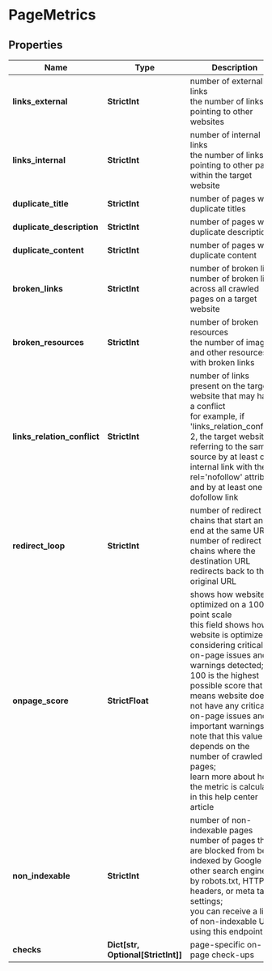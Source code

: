 # PageMetrics


## Properties

| Name | Type | Description | Notes |
|------------ | ------------- | ------------- | -------------|
**links_external** | **StrictInt** | number of external links<br>the number of links pointing to other websites |[optional]|
**links_internal** | **StrictInt** | number of internal links<br>the number of links pointing to other pages within the target website |[optional]|
**duplicate_title** | **StrictInt** | number of pages with duplicate titles |[optional]|
**duplicate_description** | **StrictInt** | number of pages with duplicate descriptions |[optional]|
**duplicate_content** | **StrictInt** | number of pages with duplicate content |[optional]|
**broken_links** | **StrictInt** | number of broken links<br>number of broken links across all crawled pages on a target website |[optional]|
**broken_resources** | **StrictInt** | number of broken resources<br>the number of images and other resources with broken links |[optional]|
**links_relation_conflict** | **StrictInt** | number of links present on the target website that may have a conflict<br>for example, if 'links_relation_conflict': 2, the target website is referring to the same source by at least one internal link with the rel='nofollow' attribute and by at least one dofollow link |[optional]|
**redirect_loop** | **StrictInt** | number of redirect chains that start and end at the same URL<br>number of redirect chains where the destination URL redirects back to the original URL |[optional]|
**onpage_score** | **StrictFloat** | shows how website is optimized on a 100-point scale<br>this field shows how website is optimized considering critical on-page issues and warnings detected;<br>100 is the highest possible score that means website does not have any critical on-page issues and important warnings;<br>note that this value depends on the number of crawled pages;<br>learn more about how the metric is calculated in this help center article |[optional]|
**non_indexable** | **StrictInt** | number of non-indexable pages<br>number of pages that are blocked from being indexed by Google and other search engines by robots.txt, HTTP headers, or meta tags settings;<br>you can receive a list of non-indexable URLs using this endpoint |[optional]|
**checks** | **Dict[str, Optional[StrictInt]]** | page-specific on-page check-ups |[optional]|